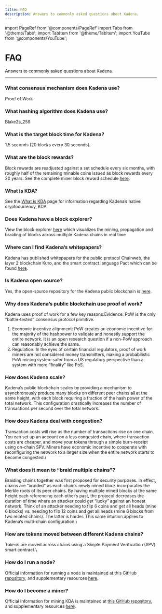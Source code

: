```yaml
---
title: FAQ
description: Answers to commonly asked questions about Kadena.
---
```


import PageRef from '@components/PageRef'
import Tabs from '@theme/Tabs';
import TabItem from '@theme/TabItem';
import YouTube from '@components/YouTube';

# FAQ

Answers to commonly asked questions about Kadena.

---

### **What consensus mechanism does Kadena use?**

Proof of Work

### **What hashing algorithm does Kadena use?**

Blake2s_256

### **What is the target block time for Kadena?**

1.5 seconds (20 blocks every 30 seconds).

### **What are the block rewards?**

Block rewards are readjusted against a set schedule every six months, with roughly half of the remaining minable coins issued as block rewards every 20 years. See the complete miner block reward schedule [here](https://github.com/kadena-io/chainweb-node/blob/master/rewards/miner_rewards.csv).

### **What is KDA?**

See the [What is KDA](kda/what-is-kda) page for information regarding Kadena’s native cryptocurrency, KDA

### **Does Kadena have a block explorer?**

View the block explorer [here](https://explorer.chainweb.com/mainnet) which visualizes the mining, propagation and braiding of blocks across multiple Kadena chains in real time

### **Where can I find Kadena’s whitepapers?**

Kadena has published whitepapers for the public protocol Chainweb, the layer 2 blockchain Kuro, and the smart contract language Pact which can be found [here](whitepapers/overview).

### **Is Kadena open source?**

Yes, the open-source repository for the Kadena public blockchain is [here](https://github.com/kadena-io/chainweb-node).

### **Why does Kadena’s public blockchain use proof of work?**

Kadena uses proof of work for a few key reasons:Evidence: PoW is the only “battle-tested” consensus protocol primitive.

1. Economic incentive alignment: PoW creates an economic incentive for the majority of the hashpower to validate and honestly support the entire network. It is an open research question if a non-PoW approach can reasonably achieve the same.
2. Regulation: In the eyes of certain financial regulators, proof of work miners are not considered money transmitters, making a probabilistic PoW mining system safer from a US regulatory perspective than a system with more “finality” like PoS.

### **How does Kadena scale?**

Kadena’s public blockchain scales by providing a mechanism to asynchronously produce many blocks on different peer chains all at the same height, with each block requiring a fraction of the hash power of the total network. This configuration drastically increases the number of transactions per second over the total network.

### **How does Kadena deal with congestion?**

Transaction costs will rise as the number of transactions rise on one chain. You can set up an account on a less congested chain, where transaction costs are cheaper, and move your tokens through a simple burn-receipt using on-chain SPV. Miners have economic incentive to cooperate with reconfiguring the network to a larger size when the entire network starts to become congested.\

### **What does it mean to “braid multiple chains”?**

Braiding chains together was first proposed for security purposes. In effect, chains are “braided” as each chain’s newly mined block incorporates the Merkle roots of its peer chains. By having multiple mined blocks at the same height each referencing each other’s past, the protocol decreases the duration of time where an attacker could get “lucky” against an honest network. Think of an attacker needing to flip 6 coins and get all heads (mine 6 blocks) vs. needing to flip 12 coins and get all heads (mine 6 blocks from two related chains). The latter is harder. This same intuition applies to Kadena’s multi-chain configuration.\

### **How are tokens moved between different Kadena chains?**

Tokens are moved across chains using a Simple Payment Verification (SPV) smart contract.\

### **How do I run a node?**

Official information for running a node is maintained at [this GitHub repository](https://github.com/kadena-io/chainweb-node), and supplementary resources [here](../contribute/node/overview).

### **How do I become a miner?**

Official information for mining KDA is maintained at [this GitHub repository](https://github.com/kadena-io/chainweb-miner), and supplementary resources [here](../contribute/node/overview).

